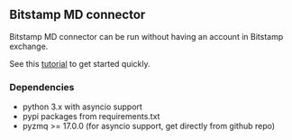 ## Bitstamp MD connector

Bitstamp MD connector can be run without having an account in Bitstamp exchange.

See this [tutorial](https://github.com/zmapi/docs/wiki/Tutorial:-Setting-up-simple-Bitstamp-MD-chain) to get started quickly.

### Dependencies
* python 3.x with asyncio support
* pypi packages from requirements.txt
* pyzmq >= 17.0.0 (for asyncio support, get directly from github repo)
